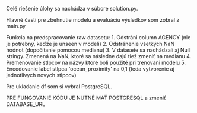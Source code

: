 Celé riešenie úlohy sa nachádza v súbore solution.py. 

Hlavné časti pre zbehnutie modelu a evaluáciu výsledkov som zobral z main.py

Funkcia na predspracovanie raw datasetu:
    1. Odstráni column AGENCY (nie je potrebný, keďže je unseen v modeli)
    2. Odstránenie všetkých NaN hodnot (dopočítanie pomocou medianu)
    3. V datasete sa nachádzali aj Null stringy. Zmenená na NaN, ktoré sa následne dajú tiež zmeniť na medianu
    4. Premenovanie stlpcov na názvy ktore boli použité pri trenovani modelu
    5. Encodovanie label stlpca 'ocean_proximity' na 0,1 (teda vytvorenie aj jednotlivych novych stlpcov)


Pre ukladanie df som si vybral PostgreSQL.

PRE FUNGOVANIE KÓDU JE NUTNÉ MAŤ POSTGRESQL a zmeniť DATABASE_URL